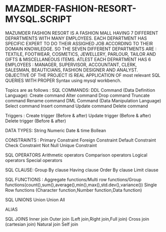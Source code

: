 # MAZMDER-FASHION-RESORT-MYSQL.SCRIPT
MAZUMDER FASHION RESORT IS A FASHION MALL HAVING 7 DIFFERENT DEPARTMENTS WITH MANY EMPLOYEES. 
EACH DEPARTMENT HAS SPECIFIC EXPERT TO DO THEIR ASSIGHED JOB ACCORDING TO THEIR DOMAIN KNOWLEDGE. 
SO THE SEVEN DIFFERENT DEPARTMENTS ARE :
TEXTILE, FOOTWEAR, COSMETICS, JEWELLERY, PARLOUR, TAILOR AND GIFTS & MISCELLANEOUS ITEMS. 
ATLEST EACH DEPARTMENT HAS 6 EMPLOYEES :
MANAGER, SUPERVISOR, ACCOUNTANT, CLERK, SALESMAN, BEAUTICIANS, FASHION DESIGNER AND ANALYST. 
OBJECTIVE OF THE PROJECT IS REAL APPLICATION OF most relevant SQL QUERIES WITH PROPER Syntax using mysql workbench. 

Topics are as follows :
SQL COMMANDS:
DDL Command (Data Definition Language):
Create command 
Alter command 
Drop command 
Truncate command 
Rename command 
DML Command (Data Manipulation Language) 
Select command 
Insert command 
Update command 
Delete command 

Triggers :
Create trigger (Before & after)
Update trigger (Before & after) 
Delete trigger (Before & after)

DATA TYPES:
String 
Numeric
Date & time 
Bollean 

CONSTRAINTS :
Primary Constraint
Foreign Constraint 
Default Constraint 
Check Constraint 
Not Null
Unique Constraint

SQL OPERATORS
Arithmetic operators 
Comparison operators 
Logical operators 
Special operators 

SQL CLAUSE:
Group By clause 
Having clause
Order By clause 
Limit clause

SQL FUNCTIONS :
Aggregate functions/Multi row functions/Group functions(count(),sum(),average(),min(),max(),std.dev(),variance()) 
Single Row functions (Character function,Number function,Data function) 

SQL UNIONS
Union
Union All

ALIAS

SQL JOINS
Inner join
Outer join (Left join,Right join,Full join) 
Cross join (cartesian join) 
Natural join
Self join
